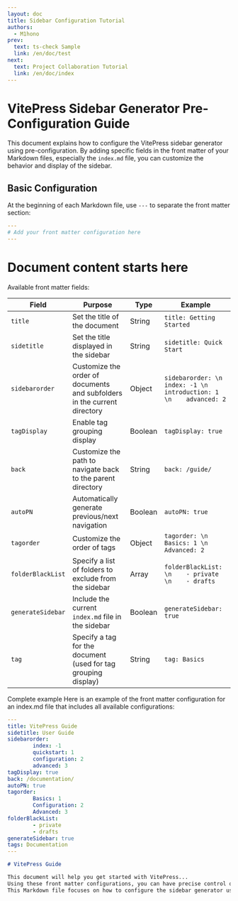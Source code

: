 ```yaml
---
layout: doc
title: Sidebar Configuration Tutorial
authors:
  - M1hono
prev:
  text: ts-check Sample
  link: /en/doc/test
next:
  text: Project Collaboration Tutorial
  link: /en/doc/index
---
```


# VitePress Sidebar Generator Pre-Configuration Guide

This document explains how to configure the VitePress sidebar generator using pre-configuration. By adding specific fields in the front matter of your Markdown files, especially the `index.md` file, you can customize the behavior and display of the sidebar.

## Basic Configuration

At the beginning of each Markdown file, use `---` to separate the front matter section:

```yaml
---
# Add your front matter configuration here
---
```

# Document content starts here

Available front matter fields:

| Field          | Purpose                                      | Type    | Example                                      |
| -------------- | -------------------------------------------- | ------- | -------------------------------------------- |
| `title`        | Set the title of the document                 | String  | `title: Getting Started`                     |
| `sidetitle`    | Set the title displayed in the sidebar        | String  | `sidetitle: Quick Start`                      |
| `sidebarorder` | Customize the order of documents and subfolders in the current directory | Object  | `sidebarorder: \n    index: -1 \n    introduction: 1 \n    advanced: 2` |
| `tagDisplay`   | Enable tag grouping display                   | Boolean | `tagDisplay: true`                           |
| `back`         | Customize the path to navigate back to the parent directory | String  | `back: /guide/`                              |
| `autoPN`       | Automatically generate previous/next navigation | Boolean | `autoPN: true`                               |
| `tagorder`     | Customize the order of tags                   | Object  | `tagorder: \n    Basics: 1 \n    Advanced: 2` |
| `folderBlackList` | Specify a list of folders to exclude from the sidebar | Array   | `folderBlackList: \n    - private \n    - drafts` |
| `generateSidebar` | Include the current `index.md` file in the sidebar | Boolean | `generateSidebar: true`                      |
| `tag`          | Specify a tag for the document (used for tag grouping display) | String  | `tag: Basics`                                 |

Complete example
Here is an example of the front matter configuration for an index.md file that includes all available configurations:

```yaml
---
title: VitePress Guide
sidetitle: User Guide
sidebarorder:
        index: -1
        quickstart: 1
        configuration: 2
        advanced: 3
tagDisplay: true
back: /documentation/
autoPN: true
tagorder:
        Basics: 1
        Configuration: 2
        Advanced: 3
folderBlackList:
        - private
        - drafts
generateSidebar: true
tags: Documentation
---
```

```md
# VitePress Guide

This document will help you get started with VitePress...
Using these front matter configurations, you can have precise control over how your document is displayed in the sidebar, including order, enabling tag grouping, and advanced features like automatic navigation generation.
This Markdown file focuses on how to configure the sidebar generator using pre-configuration. It provides detailed information about each available front matter field.
```
